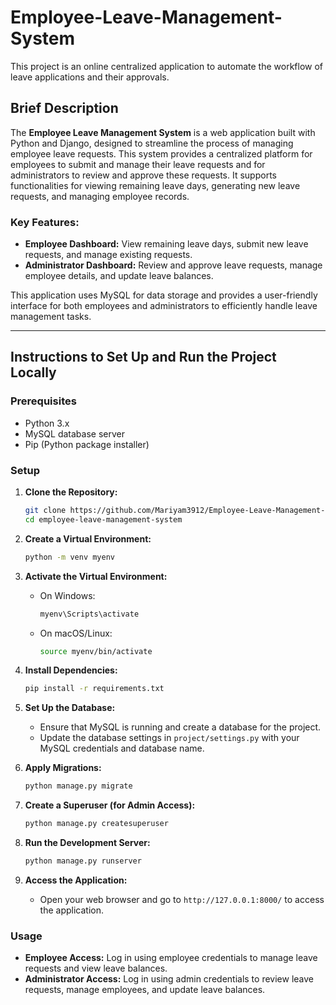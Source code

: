 # Employee-Leave-Management-System
This project is an online centralized application to automate the workflow of leave applications and their approvals.


## Brief Description

The **Employee Leave Management System** is a web application built with Python and Django, designed to streamline the process of managing employee leave requests. This system provides a centralized platform for employees to submit and manage their leave requests and for administrators to review and approve these requests. It supports functionalities for viewing remaining leave days, generating new leave requests, and managing employee records.

### Key Features:
- **Employee Dashboard:** View remaining leave days, submit new leave requests, and manage existing requests.
- **Administrator Dashboard:** Review and approve leave requests, manage employee details, and update leave balances.

This application uses MySQL for data storage and provides a user-friendly interface for both employees and administrators to efficiently handle leave management tasks.

---

## Instructions to Set Up and Run the Project Locally

### Prerequisites
- Python 3.x
- MySQL database server
- Pip (Python package installer)

### Setup

1. **Clone the Repository:**
   ```bash
   git clone https://github.com/Mariyam3912/Employee-Leave-Management-System.git
   cd employee-leave-management-system
   ```

2. **Create a Virtual Environment:**
   ```bash
   python -m venv myenv
   ```

3. **Activate the Virtual Environment:**

   - On Windows:
     ```bash
     myenv\Scripts\activate
     ```

   - On macOS/Linux:
     ```bash
     source myenv/bin/activate
     ```

4. **Install Dependencies:**
   ```bash
   pip install -r requirements.txt
   ```

5. **Set Up the Database:**
   - Ensure that MySQL is running and create a database for the project.
   - Update the database settings in `project/settings.py` with your MySQL credentials and database name.

6. **Apply Migrations:**
   ```bash
   python manage.py migrate
   ```

7. **Create a Superuser (for Admin Access):**
   ```bash
   python manage.py createsuperuser
   ```

8. **Run the Development Server:**
   ```bash
   python manage.py runserver
   ```

9. **Access the Application:**
   - Open your web browser and go to `http://127.0.0.1:8000/` to access the application.

### Usage
- **Employee Access:** Log in using employee credentials to manage leave requests and view leave balances.
- **Administrator Access:** Log in using admin credentials to review leave requests, manage employees, and update leave balances.



